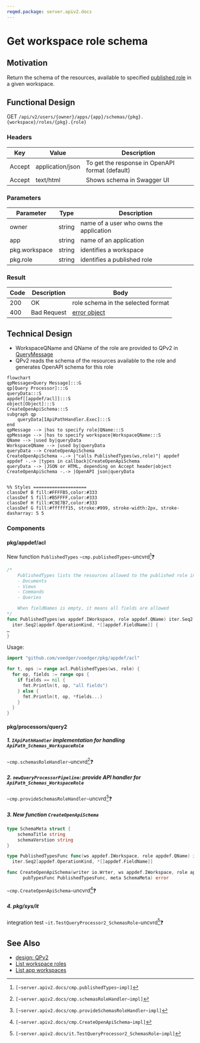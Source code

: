 ```yaml
---
reqmd.package: server.apiv2.docs
---
```


# Get workspace role schema
## Motivation
Return the schema of the resources, available to specified [published role](../authnz/published-roles.md) in a given workspace.

## Functional Design
GET `/api/v2/users/{owner}/apps/{app}/schemas/{pkg}.{workspace}/roles/{pkg}.{role}`

### Headers
| Key | Value | Description |
| --- | --- | --- |
| Accept | application/json | To get the response in OpenAPI format (default) |
| Accept | text/html | Shows schema in Swagger UI |

### Parameters
| Parameter | Type | Description |
| --- | --- | --- |
| owner | string | name of a user who owns the application |
| app | string | name of an application |
| pkg.workspace | string | identifies a workspace |
| pkg.role | string | identifies a published role |

### Result
| Code | Description | Body |
| --- | --- | --- |
| 200 | OK | role schema in the selected format |
| 400 | Bad Request | [error object](conventions.md#errors) |

## Technical Design
- WorkspaceQName and QName of the role are provided to QPv2 in [QueryMessage](../design/qp.md#qpMessage)
- QPv2 reads the schema of the resources available to the role and generates OpenAPI schema for this role
```mermaid
flowchart
qpMessage>Query Message]:::G
qp[Query Processor]:::G
queryData:::S
appdef[[appdef/acl]]:::S
object[Object]:::S
CreateOpenApiSchema:::S
subgraph qp
    queryData[IApiPathHandler.Exec]:::S
end
qpMessage --> |has to specify role|QName:::S
qpMessage --> |has to specify workspace|WorkspaceQName:::S
QName --> |used by|queryData
WorkspaceQName --> |used by|queryData
queryData --> CreateOpenApiSchema
CreateOpenApiSchema -.-> |"calls PublishedTypes(ws,role)"| appdef
appdef -.-> |types in callback|CreateOpenApiSchema
queryData --> |JSON or HTML, depending on Accept header|object
CreateOpenApiSchema -.-> |OpenAPI json|queryData


%% Styles ====================
classDef B fill:#FFFFB5,color:#333
classDef S fill:#B5FFFF,color:#333
classDef H fill:#C9E7B7,color:#333
classDef G fill:#ffffff15, stroke:#999, stroke-width:2px, stroke-dasharray: 5 5
```
### Components
#### pkg/appdef/acl
New function `PublishedTypes` `~cmp.publishedTypes~`uncvrd[^1]❓
```go
/*
    PublishedTypes lists the resources allowed to the published role in the workspace and ancestors (including resources available to non-authenticated requests):
    - Documents
    - Views
    - Commands
    - Queries

    When fieldNames is empty, it means all fields are allowed
*/
func PublishedTypes(ws appdef.IWorkspace, role appdef.QName) iter.Seq2[appdef.IType,
  iter.Seq2[appdef.OperationKind, *[]appdef.FieldName]] {
…
}
```

Usage:
```go
import "github.com/voedger/voedger/pkg/appdef/acl"

for t, ops := range acl.PublishedTypes(ws, role) {
  for op, fields := range ops {
    if fields == nil {
      fmt.Println(t, op, "all fields")
    } else {
      fmt.Println(t, op, *fields...)
    }
  }
}
```
#### pkg/processors/query2
##### 1. `IApiPathHandler` implementation for handling `ApiPath_Schemas_WorkspaceRole`
`~cmp.schemasRoleHandler~`uncvrd[^2]❓

##### 2. `newQueryProcessorPipeline`: provide API handler for `ApiPath_Schemas_WorkspaceRole`
`~cmp.provideSchemasRoleHandler~`uncvrd[^3]❓

##### 3. New function `CreateOpenApiSchema` 
```go
type SchemaMeta struct {
    schemaTitle string
    schemaVerstion string
}

type PublishedTypesFunc func(ws appdef.IWorkspace, role appdef.QName) iter.Seq2[appdef.IType,
  iter.Seq2[appdef.OperationKind, *[]appdef.FieldName]]

func CreateOpenApiSchema(writer io.Wrter, ws appdef.IWorkspace, role appdef.QName, 
      pubTypesFunc PublishedTypesFunc, meta SchemaMeta) error
```
`~cmp.CreateOpenApiSchema~`uncvrd[^4]❓

##### 4. pkg/sys/it
integration test `~it.TestQueryProcessor2_SchemasRole~`uncvrd[^5]❓

## See Also
- [design: QPv2](../design/qp.md#query-processor-v2-apiv2)
- [List workspace roles](list-ws-roles.md)
- [List app workspaces](list-app-workspaces.md)

[^1]: `[~server.apiv2.docs/cmp.publishedTypes~impl]`
[^2]: `[~server.apiv2.docs/cmp.schemasRoleHandler~impl]`
[^3]: `[~server.apiv2.docs/cmp.provideSchemasRoleHandler~impl]`
[^4]: `[~server.apiv2.docs/cmp.CreateOpenApiSchema~impl]`
[^5]: `[~server.apiv2.docs/it.TestQueryProcessor2_SchemasRole~impl]`

